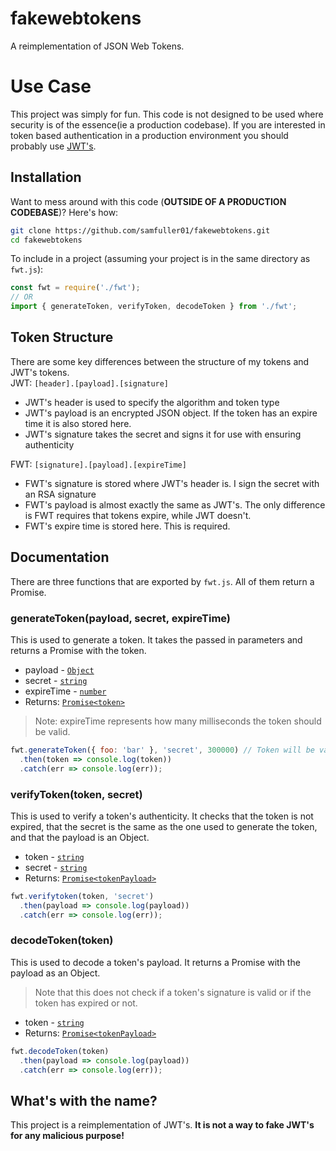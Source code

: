 # fakewebtokens
A reimplementation of JSON Web Tokens. 

# Use Case
This project was simply for fun. This code is not designed to be used where security is of the essence(ie a production codebase). 
If you are interested in token based authentication in a production environment you should probably use [JWT's](https://jwt.io/).

## Installation
Want to mess around with this code (**OUTSIDE OF A PRODUCTION CODEBASE**)? Here's how:
```bash
git clone https://github.com/samfuller01/fakewebtokens.git
cd fakewebtokens
```

To include in a project (assuming your project is in the same directory as `fwt.js`):
```js
const fwt = require('./fwt');
// OR
import { generateToken, verifyToken, decodeToken } from './fwt';
```

## Token Structure
There are some key differences between the structure of my tokens and JWT's tokens.  
JWT: `[header].[payload].[signature]`  
  - JWT's header is used to specify the algorithm and token type
  - JWT's payload is an encrypted JSON object. If the token has an expire time it is also stored here.
  - JWT's signature takes the secret and signs it for use with ensuring authenticity
    
FWT: `[signature].[payload].[expireTime]`  
  - FWT's signature is stored where JWT's header is. I sign the secret with an RSA signature
  - FWT's payload is almost exactly the same as JWT's. The only difference is FWT requires that tokens expire, while JWT doesn't.
  - FWT's expire time is stored here. This is required.

## Documentation
There are three functions that are exported by `fwt.js`. All of them return a Promise.

### generateToken(payload, secret, expireTime)
This is used to generate a token. It takes the passed in parameters and returns a Promise with the token.
  - payload - [`Object`](https://developer.mozilla.org/en-US/docs/Web/JavaScript/Guide/Working_with_Objects)
  - secret - [`string`](https://developer.mozilla.org/en-US/docs/Web/JavaScript/Data_structures#String_type)
  - expireTime - [`number`](https://developer.mozilla.org/en-US/docs/Web/JavaScript/Data_structures#Number_type) 
  - Returns: [`Promise<token>`](https://developer.mozilla.org/en-US/docs/Web/JavaScript/Reference/Global_Objects/Promise)
  > Note: expireTime represents how many milliseconds the token should be valid.
```js
fwt.generateToken({ foo: 'bar' }, 'secret', 300000) // Token will be valid for 5 minutes
  .then(token => console.log(token))
  .catch(err => console.log(err));
```

### verifyToken(token, secret)
This is used to verify a token's authenticity. It checks that the token is not expired, that the secret is the same as the one used to generate the token, and that the payload is an Object.
  - token - [`string`](https://developer.mozilla.org/en-US/docs/Web/JavaScript/Data_structures#String_type)
  - secret - [`string`](https://developer.mozilla.org/en-US/docs/Web/JavaScript/Data_structures#String_type)
  - Returns: [`Promise<tokenPayload>`](https://developer.mozilla.org/en-US/docs/Web/JavaScript/Reference/Global_Objects/Promise)
```js
fwt.verifytoken(token, 'secret')
  .then(payload => console.log(payload))
  .catch(err => console.log(err));
```

### decodeToken(token)
This is used to decode a token's payload. It returns a Promise with the payload as an Object.
> Note that this does not check if a token's signature is valid or if the token has expired or not.
  - token - [`string`](https://developer.mozilla.org/en-US/docs/Web/JavaScript/Data_structures#String_type)
  - Returns: [`Promise<tokenPayload>`](https://developer.mozilla.org/en-US/docs/Web/JavaScript/Reference/Global_Objects/Promise)
```js
fwt.decodeToken(token)
  .then(payload => console.log(payload))
  .catch(err => console.log(err));
```

## What's with the name?
This project is a reimplementation of JWT's. **It is not a way to fake JWT's for any malicious purpose!**
